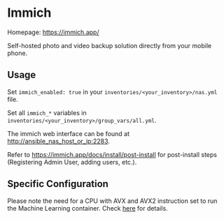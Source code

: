 # Immich

Homepage: <https://immich.app/>

Self-hosted photo and video backup solution directly from your mobile phone.

## Usage

Set `immich_enabled: true` in your `inventories/<your_inventory>/nas.yml` file.

Set all `immich_*` variables in `inventories/<your_inventory>/group_vars/all.yml`.

The immich web interface can be found at <http://ansible_nas_host_or_ip:2283>.

Refer to <https://immich.app/docs/install/post-install> for post-install steps (Registering Admin User, adding users, etc.).

## Specific Configuration

Please note the need for a CPU with AVX and AVX2 instruction set to run the Machine Learning container. Check [here](https://github.com/immich-app/immich/tree/c436c57cc9a2a23ae1fbd3ea52eeb947f32261cd#tensorflow-build-issue) for details.
